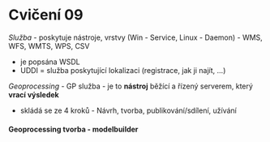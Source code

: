 Cvičení 09
===
*Služba* - poskytuje nástroje, vrstvy (Win - Service, Linux - Daemon) - WMS, WFS, WMTS, WPS, CSV
  - je popsána WSDL
  - UDDI = služba poskytující lokalizaci (registrace, jak ji najít, ...) 

*Geoprocessing* - GP služba - je to **nástroj** běžící a řízený serverem, který **vrací výsledek**
  - skládá se ze 4 kroků - Návrh, tvorba, publikování/sdílení, užívání 

#### Geoprocessing tvorba - modelbuilder 


